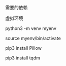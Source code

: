 需要的依赖

虚拟环境

python3 -m venv myenv

source myenv/bin/activate   

pip3 install Pillow

pip3 install tqdm